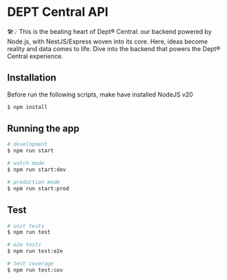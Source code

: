 # DEPT Central API

🛠️💡 This is the beating heart of Dept® Central: our backend powered by Node.js, with NestJS/Express woven into its core. Here, ideas become reality and data comes to life. Dive into the backend that powers the Dept® Central experience.

## Installation

Before run the following scripts, make have installed NodeJS v20

```bash
$ npm install
```

## Running the app

```bash
# development
$ npm run start

# watch mode
$ npm run start:dev

# production mode
$ npm run start:prod
```

## Test

```bash
# unit tests
$ npm run test

# e2e tests
$ npm run test:e2e

# test coverage
$ npm run test:cov
```
